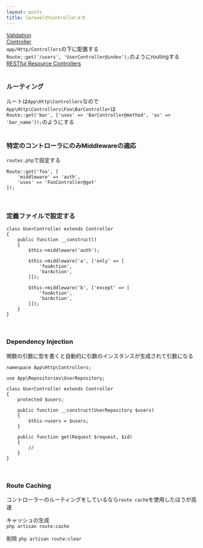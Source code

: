 ```yaml
---
layout: posts
title: laravelのControllerメモ 
---
```

[Validation](https://laravel.com/docs/5.2/validation)  
[Controller](https://laravel.com/docs/5.2/controllers)   
`app/Http/Controllers`の下に配置する  
`Route::get('/users', 'UserController@index');`のようにroutingする   
[RESTful Resource Controllers](https://laravel.com/docs/5.2/controllers#restful-resource-controllers)  
<br>

### ルーティング
ルートは`App\Http\Controllers`なので`App\Http\Controllers\Foo\BarController`は  
`Route::get('bar', ['uses' => 'BarController@method', 'as' => 'bar_name']);`のようにする  
<br>

### 特定のコントローラにのみMiddlewareの適応

`routes.php`で設定する

```
Route::get('foo', [
    'middleware' => 'auth',
    'uses' => 'FooController@get'
]);
```
<br>

### 定義ファイルで設定する
```
class UserController extends Controller
{
    public function __construct()
    {
        $this->middleware('auth');

        $this->middleware('a', ['only' => [
            'fooAction',
            'barAction',
        ]]);

        $this->middleware('b', ['except' => [
            'fooAction',
            'barAction',
        ]]);
    }
}
```
<br>

### Dependency Injection
関数の引数に型を書くと自動的に引数のインスタンスが生成されて引数になる

```
namespace App\Http\Controllers;

use App\Repositories\UserRepository;

class UserController extends Controller
{
    protected $users;

    public function __construct(UserRepository $users)
    {
        $this->users = $users;
    }
    
    public function get(Request $request, $id)
    {
        //
    }
}
```
<br>

### Route Caching
コントローラーのルーティングをしているなら`route cache`を使用したほうが高速  

キャッシュの生成  
`php artisan route:cache`  

削除
`php artisan route:clear`  






























